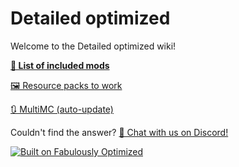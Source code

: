 # Detailed optimized

Welcome to the Detailed optimized wiki! 

**[📜 List of included mods](https://github.com/lazcod3/Detailed-Optimized/blob/main/INCLUDED-MODS.md)**

[🖼️ Resource packs to work](resource-pack-issues.md)

[🔃 MultiMC (auto-update)](multimc-auto-update.md)

Couldn't find the answer? [💬 Chat with us on Discord!](https://fabulously-optimized.github.io/discord)


[![Built on Fabulously Optimized](https://cdn.jsdelivr.net/npm/@intergrav/devins-badges@3/assets/cozy/built-with/fabulously-optimized_64h.png)](https://github.com/Fabulously-Optimized/fabulously-optimized)
